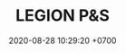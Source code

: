 ---
layout: liga-indigo-team
permalink: /team/:title.html
categories: LJ06 LIJ1 LIJ2 LIJ3 LIJ4 LIJ5 LIJ6 LIJ7 LIJ8 LIJ9  TG1 TXG2 TR3 ILR4 ZC5 MEW6 PEA7 TA8 TSA9 team
liga: LIGA JOHTO
maincover: /assets/logos/LGN.png
puntosLJMAYO24: 17
date: 2020-08-28 10:29:20 +0700
title: LEGION P&S
route: /liga-naranja
tag: johto042024
color: black
puntosLJ202404: 12
grupo: sur
background: '#F16C38'
cover: /assets/backCard.png
team: LEGION P&S
ID: LGNP&S
puntos: 8
pj: 4


team1: partido1
team2: partido3
team3: partido4
team4: partido1
team5: partido3
team6: partido2
team7: partido3
team8: partido3
team9: partido3

#PARTIDO 1
maincover1: /assets/logos/TG.png
j1: RONDA 1
bg1: rock
p1: P&S
pp1: TG
r1: 2
rr1: 1
pt1: 0
pj1: 0
#PARTIDO 2
j2: RONDA 2
maincover2: /assets/logos/TXG.png
p2: P&S
r2: 2
rr2: 0
pp2: TXG
bg2: rock rock
pt2: 0
pj2: 0
#PARTIDO 3
j3: RONDA 3
maincover3: /assets/logos/TR.png
p3: P&S
r3: 2
rr3: 0
pp3: TR
bg3: rock
pt3: 0
pj3: 0
#PARTIDO 4
j4: RONDA 4
maincover4: /assets/logos/ILEAGUE.png
p4: P&S
r4: 2
rr4: 1
pp4: IL
bg4: rock
pt4: 0
pj4: 0
#PARTIDO 5
j5: RONDA 5
maincover5: /assets/logos/ZODIAC.png
bg5: rock 
p5: P&S
r5: 0
pp5: ZC
rr5: 0
pt5: 0
pj5: 0
#PARTIDO 6
maincover6: /assets/logos/LGN.png
j6: RONDA 6
p6: P&S
pp6: MEW
bg6: rock
r6: 0
rr6:  0
pt6: 0
pj6: 0
#PARTIDO 7
maincover7: /assets/logos/DFS.png
j7: RONDA 7
p7: P&S
r7: 0
pp7: DFS
rr7: 0
bg7: rock 
pt7: 0
pj7: 0
#PARTIDO 8
j8: RONDA 8
maincover8: /assets/logos/TA.png
p8:  P&S
r8: 0
pp8: TA
rr8: 0
bg8: rock 
pt8: 0
pj8: 0
#PARTIDO 9
maincover9: /assets/logos/TSA.png
j9: RONDA 9
p9: P&S
pp9: TSA
bg9: rock
r9: 0
rr9: 0
pt9: 0
pj9: 0
# pj: 11
# pt1: 1
# pt2: 3
# pt3: 2
# pt4: 3
# pt5: 0
# pt6: 3
# pt7: 0
# pt8: 1
# pt9: 0
# pt10: 1
# pt11: 3
# p1: ZODIAC
# r1: 2
# bg1: rock bg-warning
# rr1: 1
# pp1: DFS DMD
# p2: DFS DMD
# r2: 3
# rr2: 0
# bg2: rock bg-success
# pp2: MBO
# p3: DFS DMD
# r3: 2
# bg3: rock bg-info
# rr3: 1
# pp3: LAST BREATH
# p4:  DFS RUBY
# r4: 0
# bg4: rock bg-success
# rr4: 3
# pp4: DFS DMD
# p5:  no smite
# r5: 3
# bg5: rock bg-danger
# rr5: 0
# pp5: dfs dmd
# p6: jas
# r6: 0
# rr6: 3
# bg6: rock bg-success
# pp6: dfs dmd
# p7:  DFS DMD
# r7: 0
# rr7: 2
# bg7: rock bg-danger
# pp7: SOJ
# p8:  DFS DMD
# r8: 1
# bg8: rock bg-warning
# rr8: 2
# pp8: T. SATISFACTION
# p9:  DFS DMD
# r9: 0
# bg9: rock bg-danger
# rr9: 3
# pp9: S. VANGUARD
# p10:  HGO
# r10: 2
# rr10: 1
# bg10: rock bg-warning
# pp10: DFS DM
# p11: hg regios
# r11: 0
# rr11: 3
# bg11: rock bg-success
# pp11: dfs dmd
##torneos
rango: ACERO
bg: bg-johto 
torneo1: Lj my24
tps1: IN PROGRESS
tb1: card-johto
timg1: /assets/logos/LIGA-JOHTO.png
---